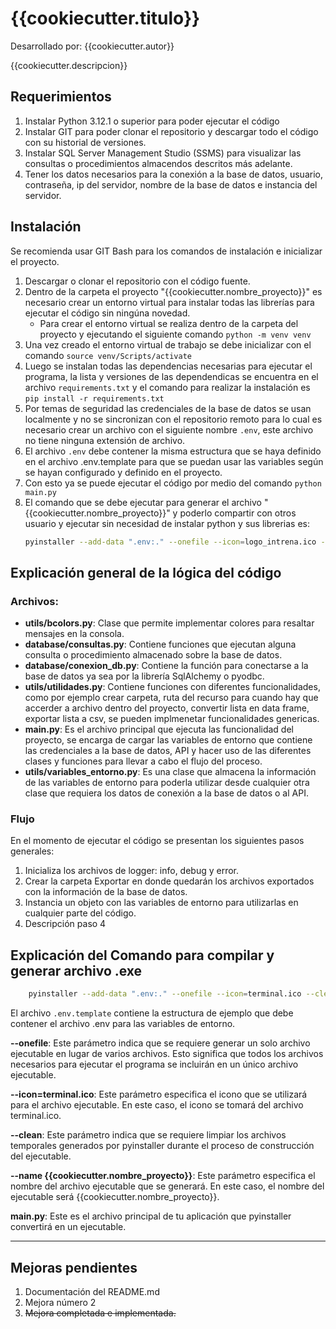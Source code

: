 # {{cookiecutter.titulo}}

Desarrollado por: {{cookiecutter.autor}}

{{cookiecutter.descripcion}}

## Requerimientos

1. Instalar Python 3.12.1 o superior para poder ejecutar el código
2. Instalar GIT para poder clonar el repositorio y descargar todo el código con su historial de versiones.
3. Instalar SQL Server Management Studio (SSMS) para visualizar las consultas o procedimientos almacendos descritos más adelante.
4. Tener los datos necesarios para la conexión a la base de datos, usuario, contraseña, ip del servidor, nombre de la base de datos e instancia del servidor.

## Instalación

Se recomienda usar GIT Bash para los comandos de instalación e inicializar el proyecto.

1. Descargar o clonar el repositorio con el código fuente.
2. Dentro de la carpeta el proyecto "{{cookiecutter.nombre_proyecto}}" es necesario crear un entorno virtual para instalar todas las librerías para ejecutar el código sin ningúna novedad.
    - Para crear el entorno virtual se realiza dentro de la carpeta del proyecto y ejecutando el siguiente comando `python -m venv venv`
3. Una vez creado el entorno virtual de trabajo se debe inicializar con el comando `source venv/Scripts/activate`
4. Luego se instalan todas las dependencias necesarias para ejecutar el programa, la lista y versiones de las dependendicas se encuentra en el archivo `requirements.txt` y el comando para realizar la instalación es `pip install -r requirements.txt`
5. Por temas de seguridad las credenciales de la base de datos se usan localmente y no se sincronizan con el repositorio remoto para lo cual es necesario crear un archivo con el siguiente nombre `.env`, este archivo no tiene ninguna extensión de archivo.
6. El archivo `.env` debe contener la misma estructura que se haya definido en el archivo .env.template para que se puedan usar las variables según se hayan configurado y definido en el proyecto.
7. Con esto ya se puede ejecutar el código por medio del comando `python main.py`
8. El comando que se debe ejecutar para generar el archivo "{{cookiecutter.nombre_proyecto}}" y poderlo compartir con otros usuario y ejecutar sin necesidad de instalar python y sus librerias es:
    ```Bash
    pyinstaller --add-data ".env:." --onefile --icon=logo_intrena.ico --clean --name        {{cookiecutter.nombre_proyecto}} main.py
    ```

## Explicación general de la lógica del código

### Archivos:
- **utils/bcolors.py**: Clase que permite implementar colores para resaltar mensajes en la consola.
- **database/consultas.py**: Contiene funciones que ejecutan alguna consulta o procedimiento almacenado sobre la base de datos.
- **database/conexion_db.py**: Contiene la función para conectarse a la base de datos ya sea por la librería SqlAlchemy o pyodbc.
- **utils/utilidades.py**: Contiene funciones con diferentes funcionalidades, como por ejemplo crear carpeta, ruta del recurso para cuando hay que accerder a archivo dentro del proyecto, convertir lista en data frame, exportar lista a csv, se pueden implmenetar funcionalidades genericas.
- **main.py**: Es el archivo principal que ejecuta las funcionalidad del proyecto, se encarga de cargar las variables de entorno que contiene las credenciales a la base de datos, API y hacer uso de las diferentes clases y funciones para llevar a cabo el flujo del proceso.
- **utils/variables_entorno.py**: Es una clase que almacena la información de las variables de entorno para poderla utilizar desde cualquier otra clase que requiera los datos de conexión a la base de datos o al API.

### Flujo

En el momento de ejecutar el código se presentan los siguientes pasos generales:
1. Inicializa los archivos de logger: info, debug y error.
2. Crear la carpeta Exportar en donde quedarán los archivos exportados con la información de la base de datos.
3. Instancia un objeto con las variables de entorno para utilizarlas en cualquier parte del código.
4. Descripción paso 4

## Explicación del Comando para compilar y generar archivo .exe

```Bash
    pyinstaller --add-data ".env:." --onefile --icon=terminal.ico --clean --name {{cookiecutter.nombre_proyecto}} main.py
```

El archivo `.env.template` contiene la estructura de ejemplo que debe contener el archivo .env para las variables de entorno.

**--onefile**: Este parámetro indica que se requiere generar un solo archivo ejecutable en lugar de varios archivos. Esto significa que todos los archivos necesarios para ejecutar el programa se incluirán en un único archivo ejecutable.

**--icon=terminal.ico**: Este parámetro especifica el icono que se utilizará para el archivo ejecutable. En este caso, el icono se tomará del archivo terminal.ico.

**--clean**: Este parámetro indica que se requiere limpiar los archivos temporales generados por pyinstaller durante el proceso de construcción del ejecutable.

**--name {{cookiecutter.nombre_proyecto}}**: Este parámetro especifica el nombre del archivo ejecutable que se generará. En este caso, el nombre del ejecutable será {{cookiecutter.nombre_proyecto}}.

**main.py**: Este es el archivo principal de tu aplicación que pyinstaller convertirá en un ejecutable.

___

## Mejoras pendientes

1. Documentación del README.md
2. Mejora número 2
3. ~~Mejora completada e implementada.~~